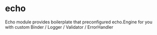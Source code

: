 # echo
Echo module provides boilerplate that preconfigured echo.Engine for you with custom Binder / Logger / Validator / ErrorHandler
